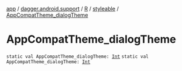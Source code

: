 [app](../../../index.md) / [dagger.android.support](../../index.md) / [R](../index.md) / [styleable](index.md) / [AppCompatTheme_dialogTheme](./-app-compat-theme_dialog-theme.md)

# AppCompatTheme_dialogTheme

`static val AppCompatTheme_dialogTheme: `[`Int`](https://kotlinlang.org/api/latest/jvm/stdlib/kotlin/-int/index.html)
`static val AppCompatTheme_dialogTheme: `[`Int`](https://kotlinlang.org/api/latest/jvm/stdlib/kotlin/-int/index.html)